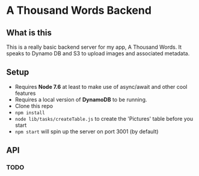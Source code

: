 # A Thousand Words Backend

## What is this 
This is a really basic backend server for my app, A Thousand Words. It speaks to Dynamo DB and S3 to upload images and associated metadata.

## Setup
- Requires **Node 7.6** at least to make use of async/await and other cool features  
- Requires a local version of **DynamoDB** to be running.  
- Clone this repo  
- `npm install`  
- `node lib/tasks/createTable.js` to create the 'Pictures' table before you start  
- `npm start` will spin up the server on port 3001 (by default)

## API

### TODO